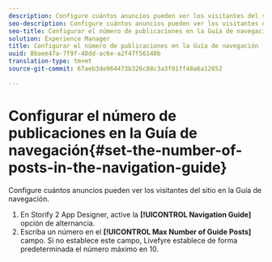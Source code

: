```yaml
---
description: Configure cuántos anuncios pueden ver los visitantes del sitio en la Guía de navegación.
seo-description: Configure cuántos anuncios pueden ver los visitantes del sitio en la Guía de navegación.
seo-title: Configurar el número de publicaciones en la Guía de navegación
solution: Experience Manager
title: Configurar el número de publicaciones en la Guía de navegación
uuid: 8baee47a-7f9f-48dd-ac6e-a2f47f56148b
translation-type: tm+mt
source-git-commit: 67aeb3de964473b326c88c3a3f81ff48a6a12652

---
```



# Configurar el número de publicaciones en la Guía de navegación{#set-the-number-of-posts-in-the-navigation-guide}

Configure cuántos anuncios pueden ver los visitantes del sitio en la Guía de navegación.

1. En Storify 2 App Designer, active la **[!UICONTROL Navigation Guide]** opción de alternancia.
1. Escriba un número en el **[!UICONTROL Max Number of Guide Posts]** campo. Si no establece este campo, Livefyre establece de forma predeterminada el número máximo en 10.
